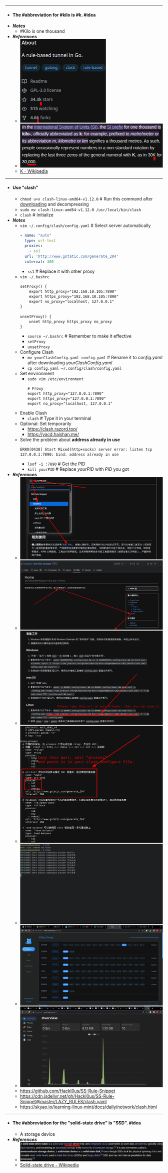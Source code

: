- ---
- #### The #abbreviation for #kilo is #k. #idea
- ***Notes***
	- #Kilo is one thousand
- ***References***
	- ![image.png](../assets/image_1670750050486_0.png)
	- ![image.png](../assets/image_1670749822852_0.png)
	- [K - Wikipedia](https://en.wikipedia.org/wiki/K#:~:text=In%20the%20International%20System%20of,km%20signifies%20a%20thousand%20metres.)
- ---
- #### Use "clash"
	- `chmod u+x clash-linux-amd64-v1.12.0` # Run this command after [downloading](https://web.archive.org/web/20231003084307/https://github.com/Dreamacro/clash/releases) and decompressing
	- `sudo mv clash-linux-amd64-v1.12.0 /usr/local/bin/clash`
	- `clash` # Initialize
- ***Notes***
    - `vim ~/.config/clash/config.yaml` # Select server automatically
      ```yaml
      - name: "auto"
        type: url-test
        proxies:
          - ss1
        url: 'http://www.gstatic.com/generate_204'
        interval: 300
      ```
        - `ss1` # Replace it with other proxy
    - `vim ~/.bashrc`
      ```
      setProxy() {
          export http_proxy="192.168.10.105:7890"
          export https_proxy="192.168.10.105:7890"
          export no_proxy="localhost, 127.0.0.1"
      }
      
      unsetProxy() {
          unset http_proxy https_proxy no_proxy
      }
      ```
        - `source ~/.bashrc` # Remember to make it effective
        - `setProxy`
        - `unsetProxy`
	- Configure Clash
		- `mv yourClashConfig.yaml config.yaml` # Rename it to *config.yaml* after downloading *yourClashConfig.yaml*
		- `cp config.yaml ~/.config/clash/config.yaml`
	- Set environment
		- `sudo vim /etc/environment`
		  ```
		  # Proxy
		  export http_proxy="127.0.0.1:7890"
		  export https_proxy="127.0.0.1:7890"
		  export no_proxy="localhost, 127.0.0.1"
		  ```
	- Enable Clash
		- `clash` # Type it in your terminal
	- Optional: Set temporarily
		- https://clash.razord.top/
		- https://yacd.haishan.me/
	- Solve the problem about **address already in use**
	  ```
	  ERRO[0438] Start Mixed(http+socks) server error: listen tcp 127.0.0.1:7890: bind: address already in use
	  ```
		- `lsof -i :7890` # Get the PID
		- `kill yourPID` # Replace *yourPID* with *PID* you got
- ***References***
    - ![image.png](../assets/image_1663755770681_0.png)
    - ![image.png](../assets/image_1663755987926_0.png)
    - ![image.png](../assets/image_1663756259813_0.png)
    - ![image.png](../assets/image_1663756612709_0.png)
    - ![image.png](../assets/image_1670750559717_0.png)
    - ![image.png](../assets/image_1670750573466_0.png)
    - ![2023-01-12_14-32.png](../assets/2023-01-12_14-32_1673505224282_0.png)
    - https://github.com/Hackl0us/SS-Rule-Snippet
    - https://cdn.jsdelivr.net/gh/Hackl0us/SS-Rule-Snippet@master/LAZY_RULES/clash.yaml
    - https://skyao.io/learning-linux-mint/docs/daily/network/clash.html
- ---
- #### The #abbreviation for the "solid-state drive" is "SSD". #idea
	- A storage device
- ***References***
	- ![image.png](../assets/image_1670744193676_0.png)
	- [Solid-state drive - Wikipedia](https://en.wikipedia.org/wiki/Solid-state_drive)
